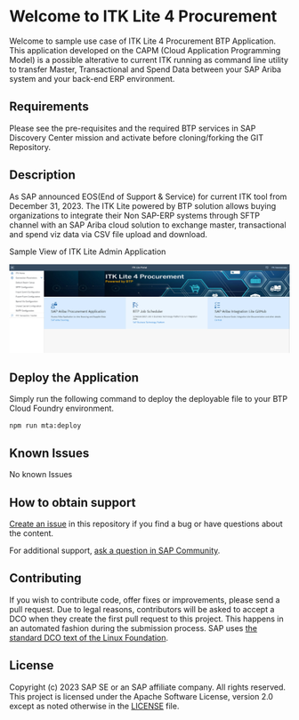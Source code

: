# Welcome to ITK Lite 4 Procurement
Welcome to sample use case of ITK Lite 4 Procurement BTP Application. This application developed on the CAPM (Cloud Application Programming Model) is a possible alterative to current ITK running as command line utility to transfer Master, Transactional and Spend Data between your SAP Ariba system and your back-end ERP environment.   

## Requirements
Please see the pre-requisites and the required BTP services in SAP Discovery Center mission and activate before cloning/forking the GIT Repository.

## Description
As SAP announced EOS(End of Support & Service) for current ITK tool from December 31, 2023. The ITK Lite powered by BTP solution allows buying organizations to integrate their Non SAP-ERP systems through SFTP channel with an SAP Ariba cloud solution to exchange master, transactional and spend viz data via CSV file upload and download. 

Sample View of ITK Lite Admin Application

![Reference Image](/ITKLite.jpg)

## Deploy the Application
Simply run the following command to deploy the deployable file to your BTP Cloud Foundry environment.

```
npm run mta:deploy
```

## Known Issues
No known Issues

## How to obtain support
[Create an issue](https://github.com/SAP-samples/btp-integration-toolkit-lite/issues) in this repository if you find a bug or have questions about the content.
 
For additional support, [ask a question in SAP Community](https://answers.sap.com/questions/ask.html).

## Contributing
If you wish to contribute code, offer fixes or improvements, please send a pull request. Due to legal reasons, contributors will be asked to accept a DCO when they create the first pull request to this project. This happens in an automated fashion during the submission process. SAP uses [the standard DCO text of the Linux Foundation](https://developercertificate.org/).

## License
Copyright (c) 2023 SAP SE or an SAP affiliate company. All rights reserved. This project is licensed under the Apache Software License, version 2.0 except as noted otherwise in the [LICENSE](LICENSE) file.
